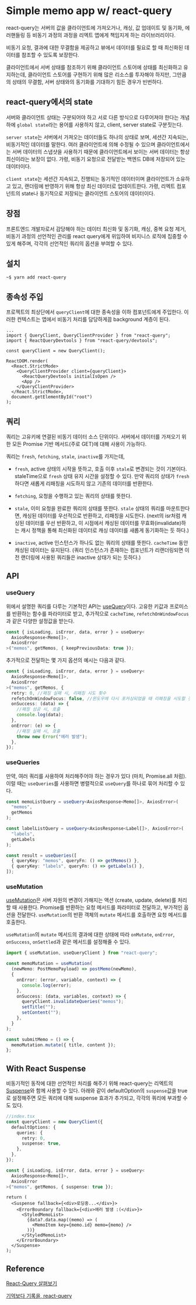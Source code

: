 # Simple memo app w/ react-query

react-query는 서버의 값을 클라이언트에 가져오거나, 캐싱, 값 업데이트 및 동기화, 에러핸들링 등 비동기 과정의 과정을 리엑트 앱에게 책임지게 하는 라이브러리이다.

비동기 요청, 결과에 대한 무결함을 제공하고 뷰에서 데이터를 필요로 할 때 최신화된 데이터를 참조할 수 있도록 보장한다.

클라이언트에서 서버 상태를 참조하기 위해 클라이언트 스토어에 상태를 최신화하고 유지하는데, 클라이언트 스토어를 구현하기 위해 많은 리소스를 투자해야 하지만, 그만큼의 상태의 무결함, 서버 상태와의 동기화를 기대하기 힘든 경우가 빈번하다.

## react-query에서의 state

서버와 클라이언트 상태는 구분되어야 하고 서로 다른 방식으로 다루어져야 한다는 개념하에 `global state`라는 용어를 사용하지 않고, client, server state로 구분짓는다.

`server state`는 서버에서 가져오는 데이터들도 하나의 상태로 보며, 세션간 지속되는, 비동기적인 데이터를 말한다. 여러 클라이언트에 의해 수정될 수 있으며 클라이언트에서는 서버 데이터의 스냅샷을 사용하기 때문에 클라이언트에서 보이는 서버 데이터는 항상 최신이라는 보장이 없다. 가령, 비동기 요청으로 전달받는 백엔드 DB에 저장되어 있는 데이터이다.

`client state`는 세션간 지속되고, 진행되는 동기적인 데이터이며 클라이언트가 소유하고 있고, 랜더링에 반영하기 위해 항상 최신 데이터로 업데이트한다. 가령, 리엑트 컴포넌트의 state나 동기적으로 저장되는 클라이언트 스토어의 데이터이다.

## 장점

프론트엔드 개발자로서 감당해야 하는 데이터 최신화 및 동기화, 캐싱, 중복 요청 제거, 비동기 과정의 선언적인 관리를 react query에게 위임하여 비지니스 로직에 집중할 수 있게 해주며, 각각의 선언적인 쿼리의 옵션을 부여할 수 있다.

## 설치

```
~$ yarn add react-query
```

## 종속성 주입

프로젝트의 최상단에서 `queryClient`에 대한 종속성을 이하 컴포넌트에게 주입한다. 이러한 컨텍스트는 앱에서 비동기 처리를 담당하게끔 background 계층이 된다.

```tsx
...
import { QueryClient, QueryClientProvider } from "react-query";
import { ReactQueryDevtools } from "react-query/devtools";

const queryClient = new QueryClient();

ReactDOM.render(
  <React.StrictMode>
    <QueryClientProvider client={queryClient}>
      <ReactQueryDevtools initialIsOpen />
      <App />
    </QueryClientProvider>
  </React.StrictMode>,
  document.getElementById("root")
);
```

## 쿼리

쿼리는 고유키에 연결된 비동기 데이터 소스 단위이다. 서버에서 데이터를 가져오기 위한 모든 Promise 기반 메서드(주로 GET)에 대해 사용이 가능하다.

쿼리는 `fresh`, `fetching`, `stale`, `inactive`를 가지는데,

- `fresh`, active 상태의 시작을 뜻하고, 호출 이후 `stale`로 변경되는 것이 기본이다. staleTime으로 `fresh` 상태 유지 시간을 설정할 수 있다. 만약 쿼리의 상태가 `fresh`하다면 새롭게 리패칭을 시도하지 않고 기존의 데이터를 반환한다.

- `fetching`, 요청을 수행하고 있는 쿼리의 상태를 뜻한다.

- `stale`, 이미 요청을 완료한 쿼리의 상태를 뜻한다. `stale` 상태의 쿼리를 마운트한다면, 캐싱된 데이터를 우선적으로 반환하고, 리패칭을 시도한다.
  (next의 isr처럼 캐싱된 데이터를 우선 반환하고, 이 시점에서 캐싱된 데이터를 무효화(invalidate)하는 캐시 정책을 통해 최신화된 데이터로 캐싱 데이터를 새롭게 동기화하는 듯 하다.)

- `inactive`, active 인스턴스가 하나도 없는 쿼리의 상태를 뜻한다. `cacheTime` 동안 캐싱된 데이터는 유지된다. (쿼리 인스턴스가 존재하는 컴포넌트가 리랜더링되면 이전 랜더링에 사용된 쿼리들은 inactive 상태가 되는 듯하다.)

## API

### useQuery

위에서 설명한 쿼리를 다루는 기본적인 API는 [useQuery](https://react-query.tanstack.com/reference/useQuery#_top)이다. 고유한 키값과 프로미스를 반환하는 함수를 파라미터로 받고, 추가적으로 `cacheTime`, `refetchOnWindowFocus`과 같은 다양한 설정값을 받는다.

```ts
const { isLoading, isError, data, error } = useQuery<
  AxiosResponse<Memo[]>,
  AxiosError
>("memos", getMemos, { keepPreviousData: true });
```

추가적으로 전달하는 몇 가지 옵션의 예시는 다음과 같다.

```ts
const { isLoading, isError, data, error } = useQuery<
  AxiosResponse<Memo[]>,
  AxiosError
>("memos", getMemos, {
  retry: 0, //패칭 실패 시, 리패칭 시도 횟수
  refetchOnWindowFocus: false, //윈도우에 다시 포커싱되었을 때 리패칭을 시도할 것인지에 대한 여부
  onSuccess: (data) => {
    //패칭 성공 시, 호출
    console.log(data);
  },
  onError: (e) => {
    //패칭 실패 시, 호출
    throw new Error("에러 발생");
  },
});
```

### useQueries

만약, 여러 쿼리를 사용하여 처리해주어야 하는 경우가 있다 (마치, Promise.all 처럼). 이럴 때는 `useQueries`를 사용하면 병렬적으로 `useQuery`를 하나로 묶어 처리할 수 있다.

```ts
const memoListQuery = useQuery<AxiosResponse<Memo[]>, AxiosError>(
  "memos",
  getMemos
);

const labelListQuery = useQuery<AxiosResponse<Label[]>, AxiosError>(
  "labels",
  getLabels
);
```

```ts
const result = useQueries([
  { queryKey: "memos", queryFn: () => getMemos() },
  { queryKey: "labels", queryFn: () => getLabels() },
]);
```

### useMutation

[useMutation](https://react-query.tanstack.com/reference/useMutation)은 서버 자원의 변경이 가해지는 액션 (create, update, delete)를 처리할 때 사용한다. Promise를 반환하는 요청 메서드를 파라미터로 전달하고, 부가적인 옵션을 전달한다. `useMutation`의 반환 객체의 `mutate` 메서드를 호출하면 요청 메서드를 호출한다.

`useMutation`의 `mutate` 메서드의 결과에 대한 상태에 따라 `onMutate`, `onError`, `onSuccess`, `onSettled`과 같은 메서드를 설정해줄 수 있다.

```ts
import { useMutation, useQueryClient } from "react-query";

const memoMutation = useMutation(
  (newMemo: PostMemoPayload) => postMemo(newMemo),
  {
    onError: (error, variable, context) => {
      console.log(error);
    },
    onSuccess: (data, variables, context) => {
      queryClient.invalidateQueries("memos");
      setTitle("");
      setContent("");
    },
  }
);

const submitMemo = () => {
  memoMutation.mutate({ title, content });
};
```

## With React Suspense

비동기적인 동작에 대한 선언적인 처리를 해주기 위해 react-query는 리엑트의 [Suspense](https://ko.reactjs.org/docs/concurrent-mode-suspense.html)와 함께 사용할 수 있다.
아래와 같이 defaultOption의 `suspense`값을 true로 설정해주면 모든 쿼리에 대해 suspense 효과가 추가되고,
각각의 쿼리에 부과할 수도 있다.

```ts
//index.tsx
const queryClient = new QueryClient({
  defaultOptions: {
    queries: {
      retry: 0,
      suspense: true,
    },
  },
});

const { isLoading, isError, data, error } = useQuery<
  AxiosResponse<Memo[]>,
  AxiosError
>("memos", getMemos, { suspense: true });
```

```tsx
return (
  <Suspense fallback={<div>로딩중...</div>}>
    <ErrorBoundary fallback={<div>에러 발생 :(</div>}>
      <StyledMemoList>
        {data?.data.map((memo) => (
          <MemoItem key={memo.id} memo={memo} />
        ))}
      </StyledMemoList>
    </ErrorBoundary>
  </Suspense>
);
```

## Reference

[React-Query 살펴보기](https://maxkim-j.github.io/posts/react-query-preview)

[기억보다 기록을, react-query](https://kyounghwan01.github.io/blog/React/react-query/basic/#update%E1%84%92%E1%85%AE%E1%84%8B%E1%85%A6-get-%E1%84%83%E1%85%A1%E1%84%89%E1%85%B5-%E1%84%89%E1%85%B5%E1%86%AF%E1%84%92%E1%85%A2%E1%86%BC)

